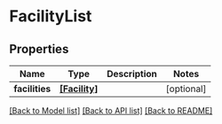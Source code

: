 # FacilityList


## Properties
Name | Type | Description | Notes
------------ | ------------- | ------------- | -------------
**facilities** | [**[Facility]**](Facility.md) |  | [optional] 

[[Back to Model list]](../README.md#documentation-for-models) [[Back to API list]](../README.md#documentation-for-api-endpoints) [[Back to README]](../README.md)


